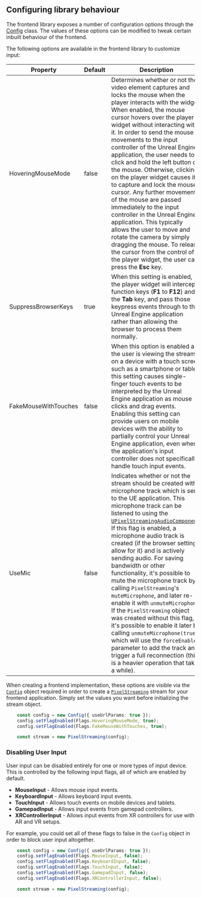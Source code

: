## Configuring library behaviour

The frontend library exposes a number of configuration options through the [Config](/Frontend/library/src/Config/Config.ts) class. The values of these options can be modified to tweak certain inbuilt behaviour of the frontend.

The following options are available in the frontend library to customize input:

|       Property       | Default | Description |
|         ---          |   ---   |     ---     |
|   HoveringMouseMode  |  false  | Determines whether or not the video element captures and locks the mouse when the player interacts with the widget. When enabled, the mouse cursor hovers over the player widget without interacting with it. In order to send the mouse movements to the input controller of the Unreal Engine application, the user needs to click and hold the left button of the mouse. Otherwise, clicking on the player widget causes it to capture and lock the mouse cursor. Any further movements of the mouse are passed immediately to the input controller in the Unreal Engine application. This typically allows the user to move and rotate the camera by simply dragging the mouse. To release the cursor from the control of the player widget, the user can press the **Esc** key. |
|  SuppressBrowserKeys |   true  | When this setting is enabled, the player widget will intercept function keys (**F1** to **F12**) and the **Tab** key, and pass those keypress events through to the Unreal Engine application rather than allowing the browser to process them normally.| This means, for example, that while this setting is active, pressing **F5** will not refresh the player page in the browser. Instead, that event is passed through to the Unreal Engine application, and has its usual function of switching the view to visualize shader complexity.
| FakeMouseWithTouches |  false  | When this option is enabled and the user is viewing the stream on a device with a touch screen such as a smartphone or tablet, this setting causes single-finger touch events to be interpreted by the Unreal Engine application as mouse clicks and drag events. Enabling this setting can provide users on mobile devices with the ability to partially control your Unreal Engine application, even when the application's input controller does not specifically handle touch input events. |
|   UseMic  |  false  | Indicates whether or not the stream should be created with a microphone track which is sent to the UE application. This microphone track can be listened to using the [`UPixelStreamingAudioComponent`](https://docs.unrealengine.com/5.0/en-US/API/Plugins/PixelStreaming/UPixelStreamingAudioComponent/). If this flag is enabled, a microphone audio track is created (if the browser settings allow for it) and is actively sending audio. For saving bandwidth or other functionality, it's possible to mute the microphone track by calling `PixelStreaming`'s `muteMicrophone`, and later re-enable it with `unmuteMicrophone`. If the `PixelStreaming` object was created without this flag, it's possible to enable it later by calling `unmuteMicrophone(true)`, which will use the `forceEnable` parameter to add the track and trigger a full reconnection (this is a heavier operation that takes a while). |

When creating a frontend implementation, these options are visible via the [`Config`](/Frontend/library/src/Config/Config.ts) object required in order to create a [`PixelStreaming`](/Frontend/library/src/PixelStreaming/PixelStreaming.ts) stream for your frontend application. Simply set the values you want before initializing the stream object.

```typescript
	const config = new Config({ useUrlParams: true });
	config.setFlagEnabled(Flags.HoveringMouseMode, true);
	config.setFlagEnabled(Flags.FakeMouseWithTouches, true);

	const stream = new PixelStreaming(config);
```

### Disabling User Input

User input can be disabled entirely for one or more types of input device. This is controlled by the following input flags, all of which are enabled by default.

*   **MouseInput** - Allows mouse input events.
*   **KeyboardInput** - Allows keyboard input events.
*   **TouchInput** - Allows touch events on mobile devices and tablets.
*   **GamepadInput** - Allows input events from gamepad controllers.
*   **XRControllerInput** - Allows input events from XR controllers for use with AR and VR setups.

For example, you could set all of these flags to false in the `Config` object in order to block user input altogether.

```typescript
	const config = new Config({ useUrlParams: true });
	config.setFlagEnabled(Flags.MouseInput, false);
	config.setFlagEnabled(Flags.KeyboardInput, false);
	config.setFlagEnabled(Flags.TouchInput, false);
	config.setFlagEnabled(Flags.GamepadInput, false);
	config.setFlagEnabled(Flags.XRControllerInput, false);

	const stream = new PixelStreaming(config);
```

